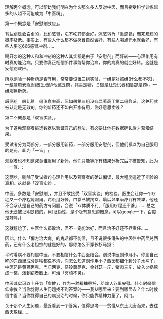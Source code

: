 
理解两个概念，可以帮助我们明白为什么那么多人反对中医，而且接受科学训练越多的人越不可能成为「中医粉」。

第一个概念是「安慰剂效应」。

有些病是会自愈的，比如感冒，吃不吃药都会好。流感转为「重感冒」而死翘翘的概率极低。事实上，有些人什么都不做感冒自然会好，有些人喝点开水就会好，有些人要吃666感冒冲剂……

喝开水的这种人和和冲剂的这种人其实都是由于「安慰剂」而好转——心理作用有时真的能治病。只要你真正相信那件事能帮你治病，你的病真的就会好转。这就是安慰剂效应。

所以测验一种新药是否有用，常常要设置三组实验，一组是对照组(什么都不吃)，一组服用安慰剂(医生告诉他这是药，其实是糖，关键是让受试者相信那是药)，一组服用新药。

后两组一般比第一组治愈率高，但如果第三组没有显著高于第二组的话，这种药就被认定是无效的。你的新药还不如白开水有用，你好意思卖钱？

第二个概念是「双盲实验」。

为了避免观察者挑选数据以验证自己的想法，有必要让他在数据确认后才获知结果。

受试者分为两部分，一部分服用新药，一部分服用安慰剂，但他们都以为自己服用的是药，此为「一盲」;

观察者也不知道究竟谁服用了新药，他们只能等所有结果分析完后才被告知，此为「一盲」;

这两步，剔除了受试者的心理作用以及观察者的确认偏误，最大程度逼近了实验的真相。这就是「双盲实验」。

中医，多数是「安慰剂」，并且不敢接受「双盲实验」的检验。医生会让你一个疗程又一个疗程地服用，病没见好转，口袋已被掏空，最后如果治疗没有效果，他还不会承认是自己的药方有问题，会说「xx体质不行」「服用疗程还不够」……总之他无法被证明是错的。(可证伪性，是个极有意思的概念，可以google一下，百度是辣鸡。)

这就尴尬了，中医什么都敢治，但不一定能治好，而且治不好还不担责任……

因此，什么「偏方治大病」的鬼话都不能信，且不说很多滑头的中医往中药里兑西药，还有什么老祖宗的就是好的，那你怎么不穿长衫马掛？

平时看病不要相信中医，不要相信什么中西医结合。别说中医副作用小，你连自己吃的东西里成分是啥都说不清，你怎么知道副作用小？西医都细化到分子水平了，中医还是黄芪两克、当归两克、马铃薯两克、金针菇一斤、猪肉三斤，放入火锅熬成一碗，泼到病者脸上，可治「冥顽不灵」。

中医其实可以上升为「宗教」，作为一种精神寄托，给病人心里安慰。什么时候信仰宗教？当你觉得人生问题找不到答案时——我从哪里来？要到哪里去？什么时候信中医？当你觉得自己的病没治的时候，你只能靠精神力量了，阿门。

关于那个人生问题，最近看到一个答案，值得思考——贫僧从东土大唐而来，去往西天取经……
